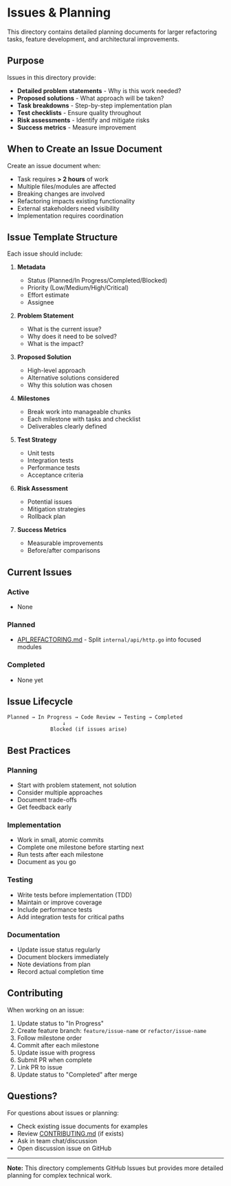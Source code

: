 # Issues & Planning

This directory contains detailed planning documents for larger refactoring tasks, feature development, and architectural improvements.

## Purpose

Issues in this directory provide:
- **Detailed problem statements** - Why is this work needed?
- **Proposed solutions** - What approach will be taken?
- **Task breakdowns** - Step-by-step implementation plan
- **Test checklists** - Ensure quality throughout
- **Risk assessments** - Identify and mitigate risks
- **Success metrics** - Measure improvement

## When to Create an Issue Document

Create an issue document when:
- Task requires **> 2 hours** of work
- Multiple files/modules are affected
- Breaking changes are involved
- Refactoring impacts existing functionality
- External stakeholders need visibility
- Implementation requires coordination

## Issue Template Structure

Each issue should include:

1. **Metadata**
   - Status (Planned/In Progress/Completed/Blocked)
   - Priority (Low/Medium/High/Critical)
   - Effort estimate
   - Assignee

2. **Problem Statement**
   - What is the current issue?
   - Why does it need to be solved?
   - What is the impact?

3. **Proposed Solution**
   - High-level approach
   - Alternative solutions considered
   - Why this solution was chosen

4. **Milestones**
   - Break work into manageable chunks
   - Each milestone with tasks and checklist
   - Deliverables clearly defined

5. **Test Strategy**
   - Unit tests
   - Integration tests
   - Performance tests
   - Acceptance criteria

6. **Risk Assessment**
   - Potential issues
   - Mitigation strategies
   - Rollback plan

7. **Success Metrics**
   - Measurable improvements
   - Before/after comparisons

## Current Issues

### Active
- None

### Planned
- [API_REFACTORING.md](./API_REFACTORING.md) - Split `internal/api/http.go` into focused modules

### Completed
- None yet

## Issue Lifecycle

```
Planned → In Progress → Code Review → Testing → Completed
                  ↓
              Blocked (if issues arise)
```

## Best Practices

### Planning
- Start with problem statement, not solution
- Consider multiple approaches
- Document trade-offs
- Get feedback early

### Implementation
- Work in small, atomic commits
- Complete one milestone before starting next
- Run tests after each milestone
- Document as you go

### Testing
- Write tests before implementation (TDD)
- Maintain or improve coverage
- Include performance tests
- Add integration tests for critical paths

### Documentation
- Update issue status regularly
- Document blockers immediately
- Note deviations from plan
- Record actual completion time

## Contributing

When working on an issue:

1. Update status to "In Progress"
2. Create feature branch: `feature/issue-name` or `refactor/issue-name`
3. Follow milestone order
4. Commit after each milestone
5. Update issue with progress
6. Submit PR when complete
7. Link PR to issue
8. Update status to "Completed" after merge

## Questions?

For questions about issues or planning:
- Check existing issue documents for examples
- Review [CONTRIBUTING.md](../../CONTRIBUTING.md) (if exists)
- Ask in team chat/discussion
- Open discussion issue on GitHub

---

**Note:** This directory complements GitHub Issues but provides more detailed planning for complex technical work.

